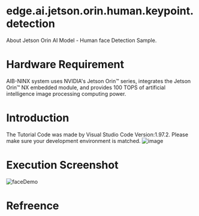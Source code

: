 # edge.ai.jetson.orin.human.keypoint.detection
About Jetson Orin AI Model - Human face Detection Sample.
# Hardware Requirement
AIB-NINX system uses NVIDIA's Jetson Orin™ series, integrates the Jetson Orin™ NX embedded module, and provides 100 TOPS of artificial intelligence image processing computing power.
# Introduction
The Tutorial Code was made by Visual Studio Code Version:1.97.2. Please make sure your development environment is matched.
![image](https://github.com/user-attachments/assets/f98240ab-ebd6-4a4a-b7e1-8de8cac322de)
# Execution Screenshot
![faceDemo](https://github.com/user-attachments/assets/dea2e032-5b1e-414a-aba8-70bb267ca291)
# Refreence
